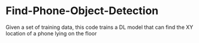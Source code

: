 # Find-Phone-Object-Detection
Given a set of training data, this code trains a DL model that can find the XY location of a phone lying on the floor 
